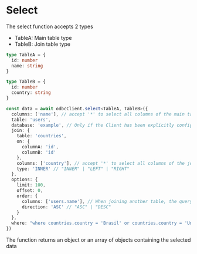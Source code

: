 # Select

The select function accepts 2 types
- TableA: Main table type
- TableB: Join table type
```typescript
type TableA = {
  id: number
  name: string
}

type TableB = {
  id: number
  country: string
}

const data = await odbcClient.select<TableA, TableB>({
  columns: ['name'], // accept '*' to select all columns of the main table
  table: 'users',
  database: 'example', // Only if the Client has been explicitly configured
  join: {
    table: 'countries',
    on: {
      columnA: 'id',
      columnB: 'id'
    },
    columns: ['country'], // accept '*' to select all columns of the join table
    type: 'INNER' // "INNER" | "LEFT" | "RIGHT"
  },
  options: {
    limit: 100,
    offset: 0,
    order: {
      columns: ['users.name'], // When joining another table, the queryString is mounted using each table name as an alias
      direction: 'ASC' // "ASC" | "DESC"
    }
  },
  where: "where countries.country = 'Brasil' or countries.country = 'United States'", // When joining another table, the queryString is mounted using each table name as an alias
})
```

The function returns an object or an array of objects containing the selected data
